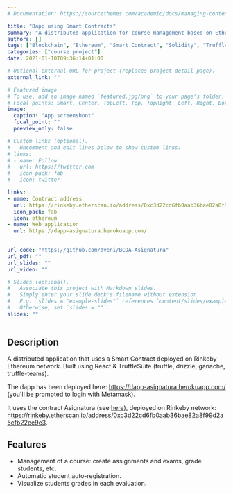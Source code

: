 ```yaml
---
# Documentation: https://sourcethemes.com/academic/docs/managing-content/

title: "Dapp using Smart Contracts"
summary: "A distributed application for course management based on Ethereum Smart Contracts"
authors: []
tags: ["Blockchain", "Ethereum", "Smart Contract", "Solidity", "Truffle suite", "React", "Javascript"]
categories: ["course project"]
date: 2021-01-10T09:36:14+01:00

# Optional external URL for project (replaces project detail page).
external_link: ""

# Featured image
# To use, add an image named `featured.jpg/png` to your page's folder.
# Focal points: Smart, Center, TopLeft, Top, TopRight, Left, Right, BottomLeft, Bottom, BottomRight.
image:
  caption: "App screenshoot"
  focal_point: ""
  preview_only: false

# Custom links (optional).
#   Uncomment and edit lines below to show custom links.
# links:
# - name: Follow
#   url: https://twitter.com
#   icon_pack: fab
#   icon: twitter

links:
- name: Contract address
  url: https://rinkeby.etherscan.io/address/0xc3d22cd6fb0aab36bae82a8f99d2a5cfb22ee9e3
  icon_pack: fab
  icon: ethereum
- name: Web application
  url: https://dapp-asignatura.herokuapp.com/
  

url_code: "https://github.com/dveni/BCDA-Asignatura"
url_pdf: ""
url_slides: ""
url_video: ""

# Slides (optional).
#   Associate this project with Markdown slides.
#   Simply enter your slide deck's filename without extension.
#   E.g. `slides = "example-slides"` references `content/slides/example-slides.md`.
#   Otherwise, set `slides = ""`.
slides: ""
---
```

## Description

A distributed application that uses a Smart Contract deployed on Rinkeby Ethereum network. Built using React & TruffleSuite (truffle, drizzle, ganache, truffle-teams).

The dapp has been deployed here: https://dapp-asignatura.herokuapp.com/ (you'll be prompted to login with Metamask).

It uses the contract Asignatura (see [here](https://gist.github.com/dveni/c2cbfe62ae7476fa8f490e8f5924f980)), deployed on Rinkeby network: https://rinkeby.etherscan.io/address/0xc3d22cd6fb0aab36bae82a8f99d2a5cfb22ee9e3.

## Features
* Management of a course: create assignments and exams, grade students, etc.
* Automatic student auto-registration.
* Visualize students grades in each evaluation.
